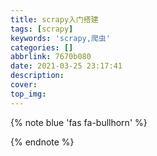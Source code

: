 ```yaml
---
title: scrapy入门搭建
tags: [scrapy]
keywords: 'scrapy,爬虫'
categories: []
abbrlink: 7670b080
date: 2021-03-25 23:17:41
description:
cover:
top_img:
---
```


{% note blue 'fas fa-bullhorn' %}



{% endnote %}